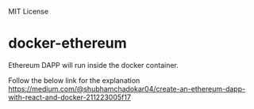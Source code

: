 MIT License

# docker-ethereum

Ethereum DAPP will run inside the docker container.

Follow the below link for the explanation  
https://medium.com/@shubhamchadokar04/create-an-ethereum-dapp-with-react-and-docker-211223005f17
